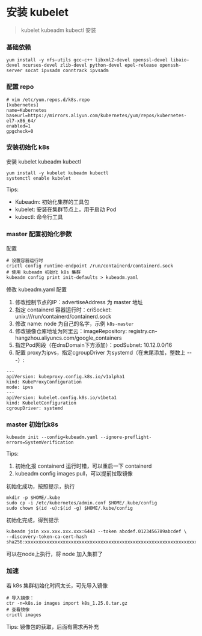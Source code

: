 # 安装 kubelet

> kubelet kubeadm kubectl 安装


### 基础依赖
```shell
yum install -y nfs-utils gcc-c++ libxml2-devel openssl-devel libaio-devel ncurses-devel zlib-devel python-devel epel-release openssh-server socat ipvsadm conntrack ipvsadm
```

### 配置 repo
```shell
# vim /etc/yum.repos.d/k8s.repo
[kubernetes]
name=Kubernetes
baseurl=https://mirrors.aliyun.com/kubernetes/yum/repos/kubernetes-el7-x86_64/
enabled=1
gpgcheck=0
```


### 安装初始化 k8s

安装 kubelet kubeadm kubectl
```shell
yum install -y kubelet kubeadm kubectl
systemctl enable kubelet
```
Tips:
- Kubeadm: 初始化集群的工具包
- kubelet: 安装在集群节点上，用于启动 Pod
- kubectl: 命令行工具

### master 配置初始化参数

配置
```shell
# 设置容器运行时
crictl config runtime-endpoint /run/containerd/containerd.sock
# 使用 kubeadm 初始化 k8s 集群
kubeadm config print init-defaults > kubeadm.yaml
```

修改 kubeadm.yaml 配置
1. 修改控制节点的IP：advertiseAddress 为 master 地址
2. 指定 containerd 容器运行时：criSocket: unix:///run/containerd/containerd.sock
3. 修改 name: node 为自己的名字，示例 `k8s-master`
3. 修改镜像仓库地址为阿里云：imageRepository: registry.cn-hangzhou.aliyuncs.com/google_containers
4. 指定Pod网段（在dnsDomain下方添加）：podSubnet: 10.12.0.0/16
5. 配置 proxy为ipvs，指定cgroupDriver 为systemd（在末尾添加，整数上 ---）:
```shell
---
apiVersion: kubeproxy.config.k8s.io/v1alpha1
kind: KubeProxyConfiguration
mode: ipvs
---
apiVersion: kubelet.config.k8s.io/v1beta1
kind: KubeletConfiguration
cgroupDriver: systemd
```

### master 初始化k8s
```shell
kubeadm init --config=kubeadm.yaml --ignore-preflight-errors=SystemVerification
```

Tips:
1. 初始化报 containerd 运行时错，可以重启一下 containerd
2. kubeadm config images pull，可以提前拉取镜像

初始化成功，按照提示，执行
```shell
mkdir -p $HOME/.kube
sudo cp -i /etc/kubernetes/admin.conf $HOME/.kube/config
sudo chown $(id -u):$(id -g) $HOME/.kube/config
```

初始化完成，得到提示
```shell
kubeadm join xxx.xxx.xxx.xxx:6443 --token abcdef.0123456789abcdef \
--discovery-token-ca-cert-hash sha256:xxxxxxxxxxxxxxxxxxxxxxxxxxxxxxxxxxxxxxxxxxxxxxxxxxxxxxxxxxxxxxxx
```

可以在node上执行，将 node 加入集群了



### 加速
若 k8s 集群初始化时间太长，可先导入镜像
```shell
# 导入镜像：
ctr -n=k8s.io images import k8s_1.25.0.tar.gz
# 查看镜像
crictl images
```

Tips: 镜像包的获取，后面有需求再补充

